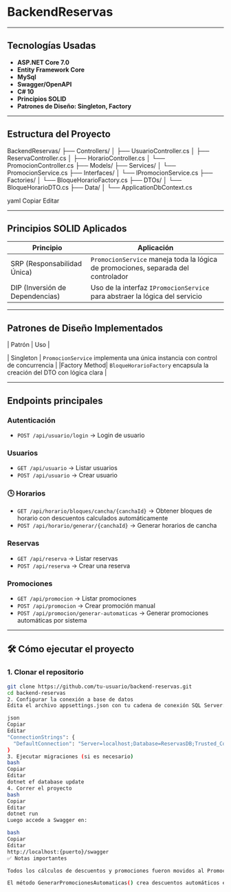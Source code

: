 # BackendReservas

---

##  Tecnologías Usadas

- **ASP.NET Core 7.0**
- **Entity Framework Core**
- **MySql**
- **Swagger/OpenAPI**
- **C# 10**
- **Principios SOLID**
- **Patrones de Diseño: Singleton, Factory**

---

## Estructura del Proyecto

BackendReservas/
├── Controllers/
│ ├── UsuarioController.cs
│ ├── ReservaController.cs
│ ├── HorarioController.cs
│ └── PromocionController.cs
├── Models/
├── Services/
│ └── PromocionService.cs
├── Interfaces/
│ └── IPromocionService.cs
├── Factories/
│ └── BloqueHorarioFactory.cs
├── DTOs/
│ └── BloqueHorarioDTO.cs
├── Data/
│ └── ApplicationDbContext.cs

yaml
Copiar
Editar

---

##  Principios SOLID Aplicados

| Principio | Aplicación |
|-----------|------------|
| SRP (Responsabilidad Única) | `PromocionService` maneja toda la lógica de promociones, separada del controlador |
| DIP (Inversión de Dependencias) | Uso de la interfaz `IPromocionService` para abstraer la lógica del servicio |

---

##  Patrones de Diseño Implementados

| Patrón       | Uso |

| Singleton | `PromocionService` implementa una única instancia con control de concurrencia |
|Factory Method| `BloqueHorarioFactory` encapsula la creación del DTO con lógica clara |

---

##  Endpoints principales

###  Autenticación

- `POST /api/usuario/login` → Login de usuario

###  Usuarios

- `GET /api/usuario` → Listar usuarios
- `POST /api/usuario` → Crear usuario

### 🕓 Horarios

- `GET /api/horario/bloques/cancha/{canchaId}` → Obtener bloques de horario con descuentos calculados automáticamente
- `POST /api/horario/generar/{canchaId}` → Generar horarios de cancha

###  Reservas

- `GET /api/reserva` → Listar reservas
- `POST /api/reserva` → Crear una reserva

###  Promociones

- `GET /api/promocion` → Listar promociones
- `POST /api/promocion` → Crear promoción manual
- `POST /api/promocion/generar-automaticas` → Generar promociones automáticas por sistema

---

## 🛠️ Cómo ejecutar el proyecto

### 1. Clonar el repositorio

```bash
git clone https://github.com/tu-usuario/backend-reservas.git
cd backend-reservas
2. Configurar la conexión a base de datos
Edita el archivo appsettings.json con tu cadena de conexión SQL Server:

json
Copiar
Editar
"ConnectionStrings": {
  "DefaultConnection": "Server=localhost;Database=ReservasDB;Trusted_Connection=True;"
}
3. Ejecutar migraciones (si es necesario)
bash
Copiar
Editar
dotnet ef database update
4. Correr el proyecto
bash
Copiar
Editar
dotnet run
Luego accede a Swagger en:

bash
Copiar
Editar
http://localhost:{puerto}/swagger
✅ Notas importantes

Todos los cálculos de descuentos y promociones fueron movidos al PromocionService, aplicando el principio de Responsabilidad Única (SRP).

El método GenerarPromocionesAutomaticas() crea descuentos automáticos en horarios de baja demanda para mejorar la ocupación.
